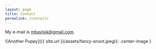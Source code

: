 ```yaml
---
layout: page
title: Contact
permalink: /contact/
---
```


My e-mail is [mbavlsik@gmail.com](mailto:mbavlsik@gmail.com).

![Another Puppy]({{ site.url }}/assets/fancy-snoot.jpeg){: .center-image }